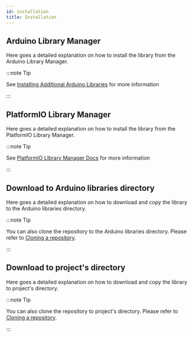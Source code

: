 ```yaml
---
id: installation
title: Installation
---
```




## Arduino Library Manager

Here goes a detailed explanation on how to install the library from the Arduino Library Manager.

:::note Tip

See [Installing Additional Arduino Libraries](https://www.arduino.cc/en/Guide/Libraries) for more information

:::

## PlatformIO Library Manager

Here goes a detailed explanation on how to install the library from the PlatformIO Library Manager.

:::note Tip

See [PlatformIO LIbrary Manager Docs](https://docs.platformio.org/en/latest/librarymanager/) for more information

:::

## Download to Arduino libraries directory

Here goes a detailed explanation on how to download and copy the library to the Arduino libraries directory.

:::note Tip

You can also clone the repository to the Arduino libraries directory. Please refer to [Cloning a repository](https://help.github.com/en/github/creating-cloning-and-archiving-repositories/cloning-a-repository).

:::

## Download to project's directory

Here goes a detailed explanation on how to download and copy the library to project's directory.

:::note Tip

You can also clone the repository to project's directory. Please refer to [Cloning a repository](https://help.github.com/en/github/creating-cloning-and-archiving-repositories/cloning-a-repository).

:::